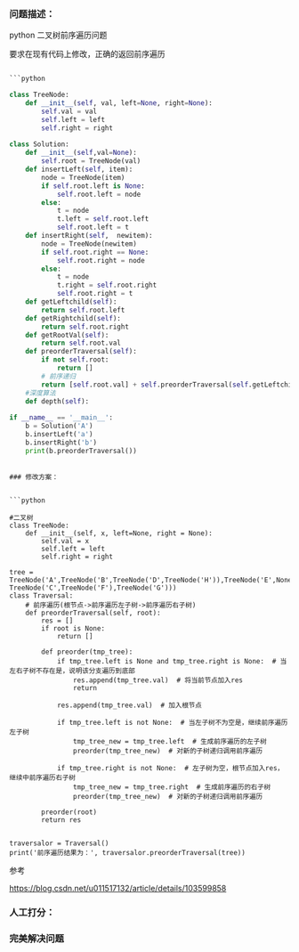 ### 问题描述：
<p>python 二叉树前序遍历问题</p>
要求在现有代码上修改，正确的返回前序遍历

```python

```python

class TreeNode:
    def __init__(self, val, left=None, right=None):
        self.val = val
        self.left = left
        self.right = right
 
class Solution:
    def __init__(self,val=None):
        self.root = TreeNode(val)
    def insertLeft(self, item):
        node = TreeNode(item)
        if self.root.left is None:
            self.root.left = node
        else:
            t = node
            t.left = self.root.left
            self.root.left = t
    def insertRight(self,  newitem):
        node = TreeNode(newitem)
        if self.root.right == None:
            self.root.right = node
        else:
            t = node
            t.right = self.root.right
            self.root.right = t
    def getLeftchild(self):
        return self.root.left
    def getRightchild(self):
        return self.root.right
    def getRootVal(self):
        return self.root.val
    def preorderTraversal(self):
        if not self.root:
            return []
        # 前序递归
        return [self.root.val] + self.preorderTraversal(self.getLeftchild()) + self.preorderTraversal(self.getRightchild())
    #深度算法
    def depth(self):
 
if __name__ == '__main__':
    b = Solution('A')
    b.insertLeft('a')
    b.insertRight('b')
    print(b.preorderTraversal())
 

```
``` 
### 修改方案：


```python

#二叉树
class TreeNode:
    def __init__(self, x, left=None, right = None):
        self.val = x
        self.left = left
        self.right = right

tree = TreeNode('A',TreeNode('B',TreeNode('D',TreeNode('H')),TreeNode('E',None,TreeNode('I'))), TreeNode('C',TreeNode('F'),TreeNode('G')))
class Traversal:
    # 前序遍历(根节点->前序遍历左子树->前序遍历右子树)
    def preorderTraversal(self, root):
        res = []
        if root is None:
            return []

        def preorder(tmp_tree):
            if tmp_tree.left is None and tmp_tree.right is None:  # 当左右子树不存在是，说明该分支遍历到底部
                res.append(tmp_tree.val)  # 将当前节点加入res
                return

            res.append(tmp_tree.val)  # 加入根节点

            if tmp_tree.left is not None:  # 当左子树不为空是，继续前序遍历左子树
                tmp_tree_new = tmp_tree.left  # 生成前序遍历的左子树
                preorder(tmp_tree_new)  # 对新的子树递归调用前序遍历

            if tmp_tree.right is not None:  # 左子树为空，根节点加入res，继续中前序遍历右子树
                tmp_tree_new = tmp_tree.right  # 生成前序遍历的右子树
                preorder(tmp_tree_new)  # 对新的子树递归调用前序遍历

        preorder(root)
        return res


traversalor = Traversal()
print('前序遍历结果为：', traversalor.preorderTraversal(tree))

```
参考




https://blog.csdn.net/u011517132/article/details/103599858



### 人工打分：

### 完美解决问题
